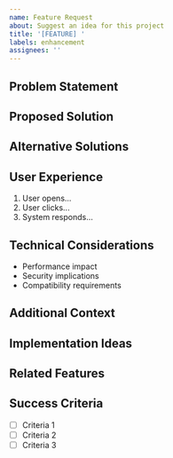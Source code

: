 ```yaml
---
name: Feature Request
about: Suggest an idea for this project
title: '[FEATURE] '
labels: enhancement
assignees: ''
---
```


## Problem Statement
<!-- A clear and concise description of what problem this feature would solve -->

## Proposed Solution
<!-- A clear and concise description of what you want to happen -->

## Alternative Solutions
<!-- A clear and concise description of any alternative solutions or features you've considered -->

## User Experience
<!-- Describe how you envision users interacting with this feature -->
1. User opens...
2. User clicks...
3. System responds...

## Technical Considerations
<!-- Optional: Any technical aspects to consider -->
- Performance impact
- Security implications
- Compatibility requirements

## Additional Context
<!-- Add any other context or screenshots about the feature request here -->

## Implementation Ideas
<!-- Optional: If you have specific ideas about how to implement this feature -->

## Related Features
<!-- List any related features or dependencies -->

## Success Criteria
<!-- What would make this feature successful? -->
- [ ] Criteria 1
- [ ] Criteria 2
- [ ] Criteria 3
